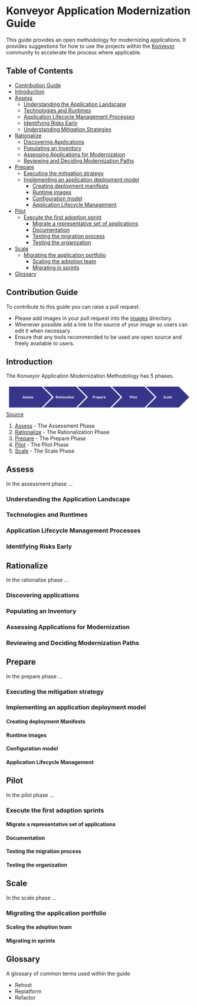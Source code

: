 # Konveyor Application Modernization Guide

This guide provides an open methodology for modernizing applications. It provides suggestions for how to use the projects within the [Konveyor](www.konveyor.io) community to accelerate the process where applicable.

## Table of Contents
 * [Contribution Guide](#contribution-guide)
 * [Introduction](#introduction)
 * [Assess](#assess)
   * [Understanding the Application Landscape](#understanding-the-application-landscape)
   * [Technologies and Runtimes](#technologies-and-runtimes)
   * [Application Lifecycle Management Processes](#application-lifecycle-management)
   * [Identifying Risks Early](#identifying-risks-early)
   * [Understanding Mitigation Strategies](#understanding-mitigation-strategies)
 * [Rationalize](#rationalize)
   * [Discovering Applications](#discovering-applications)
   * [Populating an Inventory](#populating-an-inventory)
   * [Assessing Applications for Modernization](#assessing-applications-for-modernization)
   * [Reviewing and Deciding Modernization Paths](#reviewing-and-deciding-modernization-paths)
 * [Prepare](#prepare)
    * [Executing the mitigation strategy](#executing-the-mitigation-strategy)
    * [Implementing an application deployment model](#implementing-an-application-deployment-model)
      * [Creating deployment manifests](#creating-deployment-manifests)
      * [Runtime images](#runtime-images)
      * [Configuration model](#configuration-model)
      * [Application Lifecycle Management](#application-lifecycle-management)
 * [Pilot](#pilot)
    * [Execute the first adoption sprint](#execute-the-first-adoption-sprint)
      * [Migrate a representative set of applications](#migrate-a-representative-set-of-applications)
      * [Documentation](#documentation)
      * [Testing the migration process](#testing-the-migration-process)
      * [Testing the organization](#testing-the-organization)
 * [Scale](#scale)
    * [Migrating the application portfolio](#migrating-the-application-portfolio)
      * [Scaling the adoption team](#scaling-the-adoption-team)
      * [Migrating in sprints](#migrating-in-sprints)
 * [Glossary](#glossary)

## Contribution Guide

To contribute to this guide you can raise a pull request.

 * Please add images in your pull request into the [images](/images) directory.
 * Whenever possible add a link to the source of your image so users can edit it when necessary.
 * Ensure that any tools recommended to be used are open source and freely available to users.

## Introduction

The Konveyor Application Modernization Methodology has 5 phases.

![Process](/images/overview.png)
[Source](https://docs.google.com/drawings/d/1zHTILKacmiP6fHKyqQPHLVsDyHnyiB7sMGQ4clsKzks/edit)

1. [Assess](#assess) - The Assessment Phase
2. [Rationalize](#rationalize) - The Rationalization Phase
3. [Prepare](#prepare) - The Prepare Phase
4. [Pilot](#pilot) - The Pilot Phase
5. [Scale](#scale) - The Scale Phase

## Assess

In the assessment phase ...

### Understanding the Application Landscape

### Technologies and Runtimes

### Application Lifecycle Management Processes

### Identifying Risks Early

## Rationalize

In the rationalize phase ...

### Discovering applications

### Populating an Inventory

### Assessing Applications for Modernization

### Reviewing and Deciding Modernization Paths

## Prepare

In the prepare phase ...

### Executing the mitigation strategy

### Implementing an application deployment model

#### Creating deployment Manifests

#### Runtime images

#### Configuration model

#### Application Lifecycle Management

## Pilot

In the pilot phase ...

### Execute the first adoption sprints

#### Migrate a representative set of applications

#### Documentation

#### Testing the migration process

#### Testing the organization

## Scale

In the scale phase ...

### Migrating the application portfolio

#### Scaling the adoption team

#### Migrating in sprints

## Glossary

A glossary of common terms used within the guide

 - Rehost
 - Replatform
 - Refactor
